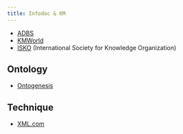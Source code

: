```yaml
---
title: Infodoc & KM
---
```


- [ADBS](http://www.adbs.fr/)
- [KMWorld](http://www.kmworld.com/)
- [ISKO](http://www.isko.org/) (International Society for Knowledge Organization)

## Ontology

- [Ontogenesis](http://ontogenesis.knowledgeblog.org/)

## Technique

- [XML.com](https://www.xml.com/)